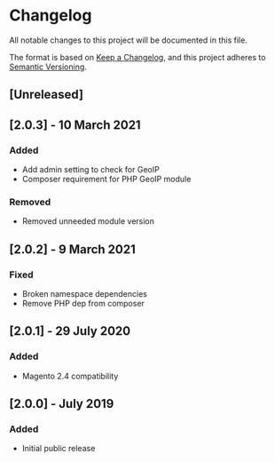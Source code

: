 # Changelog
All notable changes to this project will be documented in this file.

The format is based on [Keep a Changelog](https://keepachangelog.com/en/1.0.0/),
and this project adheres to [Semantic Versioning](https://semver.org/spec/v2.0.0.html).

## [Unreleased]

## [2.0.3] - 10 March 2021
### Added
- Add admin setting to check for GeoIP
- Composer requirement for PHP GeoIP module

### Removed
- Removed unneeded module version

## [2.0.2] - 9 March 2021
### Fixed
- Broken namespace dependencies
- Remove PHP dep from composer

## [2.0.1] - 29 July 2020
### Added
- Magento 2.4 compatibility

## [2.0.0] - July 2019
### Added
- Initial public release

